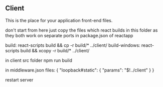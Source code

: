 ## Client

This is the place for your application front-end files.

don't start from here
just copy the files which react builds in this folder as they both work on separate ports
in package.json of reactapp 

build: react-scripts build && cp -r build/* ../client/
build-windows: react-scripts build && xcopy -r build/* ../client/

in client src folder npm run build

in middleware.json
files: {
	"loopback#static": {
	"params": "$!../client"
}
}

restart server